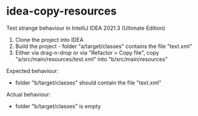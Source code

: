 # idea-copy-resources
Test strange behaviour in IntelliJ IDEA 2021.3 (Ultimate Edition)

1. Clone the project into IDEA
2. Build the project - folder "a/target/classes" contains the file "text.xml"
3. Either via drag-n-drop or via "Refactor > Copy file", copy "a/src/main/resources/test.xml" into "b/src/main/resources"

Expected behaviour:
- folder "b/target/classes" should contain the file "text.xml"

Actual behaviour:
- folder "b/target/classes" is empty 
